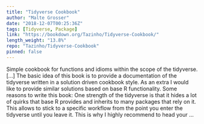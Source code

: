 ```yaml
---
title: "Tidyverse Cookbook"
author: "Malte Grosser"
date: "2018-12-07T00:25:36Z"
tags: [Tidyverse, Package]
link: "https://bookdown.org/Tazinho/Tidyverse-Cookbook/"
length_weight: "13.8%"
repo: "Tazinho/Tidyverse-Cookbook"
pinned: false
---
```


Simple cookbook for functions and idioms within the scope of the tidyverse. [...] The basic idea of this book is to provide a documentation of the tidyverse written in a solution driven cookbook style. As an extra I would like to provide similar solutions based on base R functionality. Some reasons to write this book: One strength of the tidyverse is that it hides a lot of quirks that base R provides and inherits to many packages that rely on it. This allows to stick to a specific workflow from the point you enter the tidyverse until you leave it. This is why I highly recommend to head your ...
